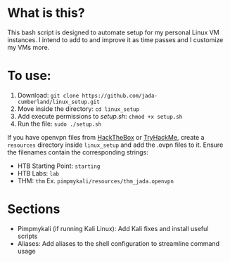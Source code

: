 # What is this?
This bash script is designed to automate setup for my personal Linux VM instances. I intend to add to and improve it as time passes and I customize my VMs more.

# To use: 
1. Download: `git clone https://github.com/jada-cumberland/linux_setup.git`
2. Move inside the directory: `cd linux_setup`
3. Add execute permissions to *setup.sh*: `chmod +x setup.sh`
4. Run the file: `sudo ./setup.sh`

If you have openvpn files from [HackTheBox](https://app.hackthebox.com) or [TryHackMe](https://tryhackme.com), create a `resources` directory inside `linux_setup` and add the .ovpn files to it. Ensure the filenames contain the corresponding strings:
- HTB Starting Point: `starting`
- HTB Labs: `lab`
- THM: `thm`
Ex. `pimpmykali/resources/thm_jada.openvpn`

# Sections
- Pimpmykali (if running Kali Linux): Add Kali fixes and install useful scripts
- Aliases: Add aliases to the shell configuration to streamline command usage
